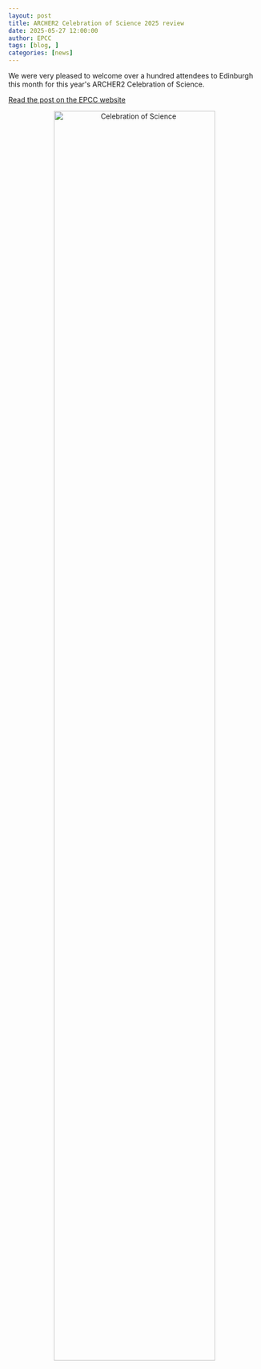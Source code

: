```yaml
---
layout: post
title: ARCHER2 Celebration of Science 2025 review 
date: 2025-05-27 12:00:00
author: EPCC
tags: [blog, ] 
categories: [news]
---
```


We were very pleased to welcome over a hundred attendees to Edinburgh this month for this year's ARCHER2 Celebration of Science.





<!--more-->

[Read the post on the EPCC website](https://www.epcc.ed.ac.uk/whats-happening/articles/archer2-celebration-science-2025-review)


<p align="center"><img src="https://www.epcc.ed.ac.uk/sites/default/files/styles/content_image/public/content-images/ARCHER2%20Celeb%20Science%202025%20MarkP%20talk.jpg?itok=LF8BM9wo" style="width: 80%" alt="Celebration of Science" ></p>